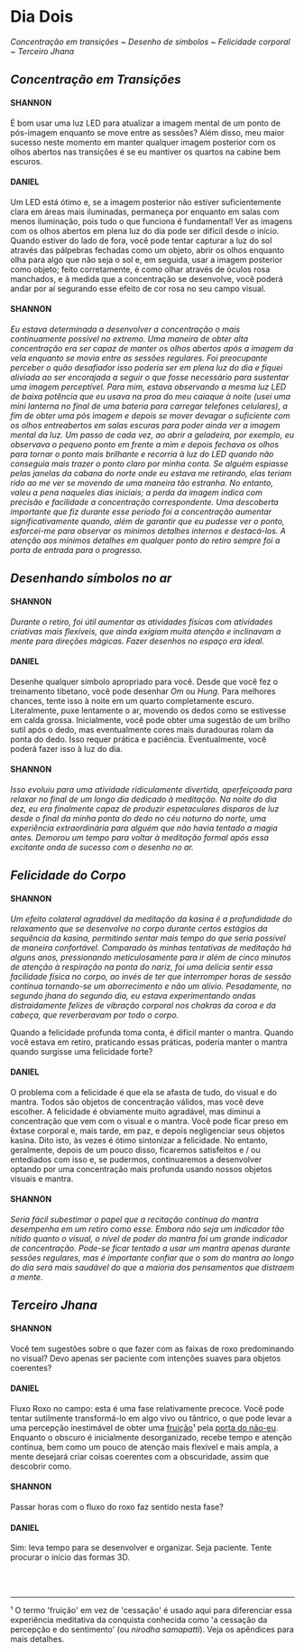 # Dia Dois

_Concentração em transições ~ Desenho de símbolos ~ Felicidade corporal ~ Terceiro Jhana_

## _Concentração em Transições_

#### SHANNON

É bom usar uma luz LED para atualizar a imagem mental de um ponto de pós-imagem enquanto se move entre as sessões? Além disso, meu maior sucesso neste momento em manter qualquer imagem posterior com os olhos abertos nas transições é se eu mantiver os quartos na cabine bem escuros.

#### DANIEL

Um LED está ótimo e, se a imagem posterior não estiver suficientemente clara em áreas mais iluminadas, permaneça por enquanto em salas com menos iluminação, pois tudo o que funciona é fundamental! Ver as imagens com os olhos abertos em plena luz do dia pode ser difícil desde o início. Quando estiver do lado de fora, você pode tentar capturar a luz do sol através das pálpebras fechadas como um objeto, abrir os olhos enquanto olha para algo que não seja o sol e, em seguida, usar a imagem posterior como objeto; feito corretamente, é como olhar através de óculos rosa manchados, e à medida que a concentração se desenvolve, você poderá andar por aí segurando esse efeito de cor rosa no seu campo visual.

#### SHANNON

_Eu estava determinada a desenvolver a concentração o mais continuamente possível no extremo. Uma maneira de obter alta concentração era ser capaz de manter os olhos abertos após a imagem da vela enquanto se movia entre as sessões regulares. Foi preocupante perceber o quão desafiador isso poderia ser em plena luz do dia e fiquei aliviada ao ser encorajada a seguir o que fosse necessário para sustentar uma imagem perceptível. Para mim, estava observando a mesma luz LED de baixa potência que eu usava na proa do meu caiaque à noite (usei uma mini lanterna no final de uma bateria para carregar telefones celulares), a fim de obter uma pós imagem e depois se mover devagar o suficiente com os olhos entreabertos em salas escuras para poder ainda ver a imagem mental da luz. Um passo de cada vez, ao abrir a geladeira, por exemplo, eu observava o pequeno ponto em frente a mim e depois fechava os olhos para tornar o ponto mais brilhante e recorria à luz do LED quando não conseguia mais trazer o ponto claro por minha conta. Se alguém espiasse pelas janelas da cabana do norte onde eu estava me retirando, elas teriam rido ao me ver se movendo de uma maneira tão estranha. No entanto, valeu a pena naqueles dias iniciais; a perda da imagem indica com precisão e facilidade a concentração correspondente. Uma descoberta importante que fiz durante esse período foi a concentração aumentar significativamente quando, além de garantir que eu pudesse ver o ponto, esforcei-me para observar os mínimos detalhes internos e destacá-los. A atenção aos mínimos detalhes em qualquer ponto do retiro sempre foi a porta de entrada para o progresso._

## _Desenhando símbolos no ar_

#### SHANNON

_Durante o retiro, foi útil aumentar as atividades físicas com atividades criativas mais flexíveis, que ainda exigiam muita atenção e inclinavam a mente para direções mágicas. Fazer desenhos no espaço era ideal._

#### DANIEL

Desenhe qualquer símbolo apropriado para você. Desde que você fez o treinamento tibetano, você pode desenhar _Om_ ou _Hung_. Para melhores chances, tente isso à noite em um quarto completamente escuro. Literalmente, puxe lentamente o ar, movendo os dedos como se estivesse em calda grossa. Inicialmente, você pode obter uma sugestão de um brilho sutil após o dedo, mas eventualmente cores mais duradouras rolam da ponta do dedo. Isso requer prática e paciência. Eventualmente, você poderá fazer isso à luz do dia.

#### SHANNON

_Isso evoluiu para uma atividade ridiculamente divertida, aperfeiçoada para relaxar no final de um longo dia dedicado à meditação. Na noite do dia dez, eu era finalmente capaz de produzir espetaculares disparos de luz desde o final da minha ponta do dedo no céu noturno do norte, uma experiência extraordinária para alguém que não havia tentado a magia antes. Demorou um tempo para voltar à meditação formal após essa excitante onda de sucesso com o desenho no ar._

## _Felicidade do Corpo_

#### SHANNON

_Um efeito colateral agradável da meditação da kasina é a profundidade do relaxamento que se desenvolve no corpo durante certos estágios da sequência da kasina, permitindo sentar mais tempo do que seria possível de maneira confortável. Comparado às minhas tentativas de meditação há alguns anos, pressionando meticulosamente para ir além de cinco minutos de atenção à respiração na ponta do nariz, foi uma delícia sentir essa facilidade física no corpo, ao invés de ter que interromper horas de sessão contínua tornando-se um aborrecimento e não um alívio. Pesadamente, no segundo jhana do segundo dia, eu estava experimentando ondas distraidamente felizes de vibração corporal nos chakras da coroa e da cabeça, que reverberavam por todo o corpo._

Quando a felicidade profunda toma conta, é difícil manter o mantra. Quando você estava em retiro, praticando essas práticas, poderia manter o mantra quando surgisse uma felicidade forte?

#### DANIEL

O problema com a felicidade é que ela se afasta de tudo, do visual e do mantra. Todos são objetos de concentração válidos, mas você deve escolher. A felicidade é obviamente muito agradável, mas diminui a concentração que vem com o visual e o mantra. Você pode ficar preso em êxtase corporal e, mais tarde, em paz, e depois negligenciar seus objetos kasina. Dito isto, às vezes é ótimo sintonizar a felicidade. No entanto, geralmente, depois de um pouco disso, ficaremos satisfeitos e / ou entediados com isso e, se pudermos, continuaremos a desenvolver optando por uma concentração mais profunda usando nossos objetos visuais e mantra.

#### SHANNON

_Seria fácil subestimar o papel que a recitação contínua do mantra desempenha em um retiro como esse. Embora não seja um indicador tão nítido quanto o visual, o nível de poder do mantra foi um grande indicador de concentração. Pode-se ficar tentado a usar um mantra apenas durante sessões regulares, mas é importante confiar que o som do mantra ao longo do dia será mais saudável do que a maioria dos pensamentos que distraem a mente._

## _Terceiro Jhana_

#### SHANNON

Você tem sugestões sobre o que fazer com as faixas de roxo predominando no visual? Devo apenas ser paciente com intenções suaves para objetos coerentes?

#### DANIEL

Fluxo Roxo no campo: esta é uma fase relativamente precoce. Você pode tentar sutilmente transformá-lo em algo vivo ou tântrico, o que pode levar a uma percepção inestimável de obter uma <span style="text-decoration: underline">fruição</span>¹ pela <span style="text-decoration: underline">porta do não-eu</span>. Enquanto o obscuro é inicialmente desorganizado, recebe tempo e atenção contínua, bem como um pouco de atenção mais flexível e mais ampla, a mente desejará criar coisas coerentes com a obscuridade, assim que descobrir como.

#### SHANNON

Passar horas com o fluxo do roxo faz sentido nesta fase?

#### DANIEL

Sim: leva tempo para se desenvolver e organizar. Seja paciente. Tente procurar o início das formas 3D.

<br>
<br>

---

¹ O termo 'fruição' em vez de 'cessação' é usado aqui para diferenciar essa experiência meditativa da conquista conhecida como 'a cessação da percepção e do sentimento' (ou _nirodha samapatti_). Veja os apêndices para mais detalhes.
